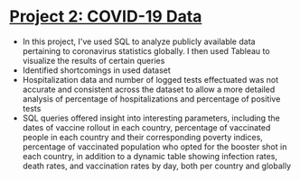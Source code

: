 # [Project 2: COVID-19 Data](https://github.com/chaficazar/PortfolioProjects/blob/main/Project%202/SQLCode.sql)

- In this project, I've used SQL to analyze publicly available data pertaining to coronavirus statistics globally. I then used Tableau to visualize the results of certain queries 
- Identified shortcomings in used dataset
- Hospitalization data and number of logged tests effectuated was not accurate and consistent across the dataset to allow a more detailed analysis of percentage of hospitalizations and percentage of positive tests
- SQL queries offered insight into interesting parameters, including the dates of vaccine rollout in each country, percentage of vaccinated people in each country and their corresponding poverty indices, percentage of vaccinated population who opted for the booster shot in each country, in addition to a dynamic table showing infection rates, death rates, and vaccination rates by day, both per country and globally

